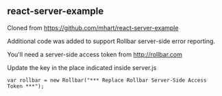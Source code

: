 react-server-example
--------------------

Cloned from https://github.com/mhart/react-server-example

Additional code was added to support Rollbar server-side error reporting.

You'll need a server-side access token from http://rollbar.com

Update the key in the place indicated inside server.js

`var rollbar = new Rollbar("*** Replace Rollbar Server-Side Access Token ***");`
